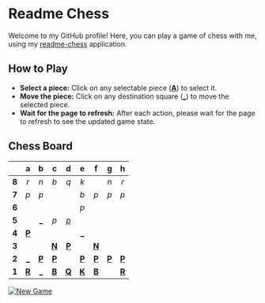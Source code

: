 # Readme Chess

Welcome to my GitHub profile! Here, you can play a game of chess with me, using my [readme-chess](https://github.com/grim-kalman/readme-chess) application.

## How to Play

- **Select a piece:** Click on any selectable piece ([**A**]()) to select it.
- **Move the piece:** Click on any destination square ([**_**]()) to move the selected piece.
- **Wait for the page to refresh:** After each action, please wait for the page to refresh to see the updated game state.

## Chess Board
|     |  a  |  b  |  c  |  d  |  e  |  f  |  g  |  h  |
|:---:|:---:|:---:|:---:|:---:|:---:|:---:|:---:|:---:|
|  **8**  |  _r_  |  _n_  |  _b_  |  _q_  |  _k_  |     |  _n_  |  _r_  |
|  **7**  |  _p_  |  _p_  |     |     |  _b_  |  _p_  |  _p_  |  _p_  |
|  **6**  |     |     |     |     |  _p_  |     |     |     |
|  **5**  |     |  [_](https://readmechess.azurewebsites.net/play?move=c3b5)  |  _p_  |  [_p_](https://readmechess.azurewebsites.net/play?move=c3d5)  |     |     |     |     |
|  **4**  |  [**P**](https://readmechess.azurewebsites.net/select?square=a4)  |     |     |     |  [_](https://readmechess.azurewebsites.net/play?move=c3e4)  |     |     |     |
|  **3**  |     |     |  [**N**](https://readmechess.azurewebsites.net/select?square=c3)  |  [**P**](https://readmechess.azurewebsites.net/select?square=d3)  |     |  [**N**](https://readmechess.azurewebsites.net/select?square=f3)  |     |     |
|  **2**  |  [_](https://readmechess.azurewebsites.net/play?move=c3a2)  |  [**P**](https://readmechess.azurewebsites.net/select?square=b2)  |  [**P**](https://github.com/grim-kalman)  |     |  [**P**](https://readmechess.azurewebsites.net/select?square=e2)  |  [**P**](https://github.com/grim-kalman)  |  [**P**](https://readmechess.azurewebsites.net/select?square=g2)  |  [**P**](https://readmechess.azurewebsites.net/select?square=h2)  |
|  **1**  |  [**R**](https://readmechess.azurewebsites.net/select?square=a1)  |  [_](https://readmechess.azurewebsites.net/play?move=c3b1)  |  [**B**](https://readmechess.azurewebsites.net/select?square=c1)  |  [**Q**](https://readmechess.azurewebsites.net/select?square=d1)  |  [**K**](https://readmechess.azurewebsites.net/select?square=e1)  |  [**B**](https://github.com/grim-kalman)  |     |  [**R**](https://readmechess.azurewebsites.net/select?square=h1)  |

[![New Game](https://img.shields.io/badge/New_Game-4CAF50)](https://readmechess.azurewebsites.net/new)